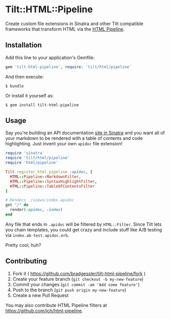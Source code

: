 # Tilt::HTML::Pipeline

Create custom file extensions in Sinatra and other Tilt compatible frameworks that transform HTML via the [HTML Pipeline](https://github.com/jch/html-pipeline).

## Installation

Add this line to your application's Gemfile:

```ruby
gem 'tilt-html-pipeline', require: 'tilt/html/pipeline'
```

And then execute:

    $ bundle

Or install it yourself as:

    $ gem install tilt-html-pipeline

## Usage

Say you're building an API documentation [site in Sinatra](https://github.com/bradgessler/tilt-html-pipeline-example) and you want all of your markdown to be rendered with a table of contents and code highlighting. Just invent your own `apidoc` file extension!

```ruby
require 'sinatra'
require 'tilt/html/pipeline'
require 'html/pipeline'

Tilt.register_html_pipeline :apidoc, [
  HTML::Pipeline::MarkdownFilter,
  HTML::Pipeline::SyntaxHighlightFilter,
  HTML::Pipeline::TableOfContentsFilter
]

# Renders ./views/index.apidoc
get "/" do
  render(:apidoc, :index)
end
```

Any file that ends in `.apidoc` will be filtered by `HTML::Filter`. Since Tilt lets you chain templates, you could get crazy and include stuff like A/B testing via `index.ab-test.apidoc.erb`.

Pretty cool, huh?

## Contributing

1. Fork it ( https://github.com/bradgessler/tilt-html-pipeline/fork )
2. Create your feature branch (`git checkout -b my-new-feature`)
3. Commit your changes (`git commit -am 'Add some feature'`)
4. Push to the branch (`git push origin my-new-feature`)
5. Create a new Pull Request

You may also contribute HTML Pipeline filters at https://github.com/jch/html-pipeline.